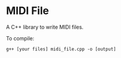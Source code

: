 MIDI File
=========

A C++ library to write MIDI files.

To compile:

	g++ [your files] midi_file.cpp -o [output]
